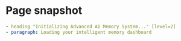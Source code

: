 # Page snapshot

```yaml
- heading "Initializing Advanced AI Memory System..." [level=2]
- paragraph: Loading your intelligent memory dashboard
```